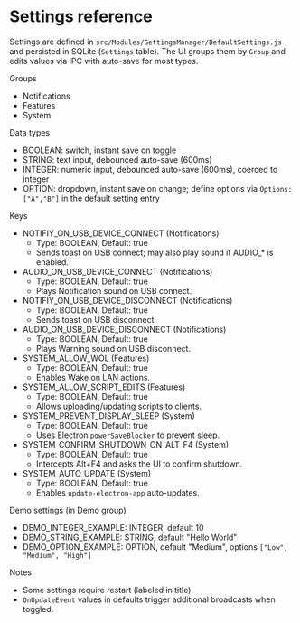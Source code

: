 # Settings reference

Settings are defined in `src/Modules/SettingsManager/DefaultSettings.js` and persisted in SQLite (`Settings` table). The UI groups them by `Group` and edits values via IPC with auto-save for most types.

Groups
- Notifications
- Features
- System

Data types

- BOOLEAN: switch, instant save on toggle
- STRING: text input, debounced auto-save (600ms)
- INTEGER: numeric input, debounced auto-save (600ms), coerced to integer
- OPTION: dropdown, instant save on change; define options via `Options: ["A","B"]` in the default setting entry

Keys

- NOTIFIY_ON_USB_DEVICE_CONNECT (Notifications)
  - Type: BOOLEAN, Default: true
  - Sends toast on USB connect; may also play sound if AUDIO_* is enabled.
- AUDIO_ON_USB_DEVICE_CONNECT (Notifications)
  - Type: BOOLEAN, Default: true
  - Plays Notification sound on USB connect.
- NOTIFIY_ON_USB_DEVICE_DISCONNECT (Notifications)
  - Type: BOOLEAN, Default: true
  - Sends toast on USB disconnect.
- AUDIO_ON_USB_DEVICE_DISCONNECT (Notifications)
  - Type: BOOLEAN, Default: true
  - Plays Warning sound on USB disconnect.
- SYSTEM_ALLOW_WOL (Features)
  - Type: BOOLEAN, Default: true
  - Enables Wake on LAN actions.
- SYSTEM_ALLOW_SCRIPT_EDITS (Features)
  - Type: BOOLEAN, Default: true
  - Allows uploading/updating scripts to clients.
- SYSTEM_PREVENT_DISPLAY_SLEEP (System)
  - Type: BOOLEAN, Default: true
  - Uses Electron `powerSaveBlocker` to prevent sleep.
- SYSTEM_CONFIRM_SHUTDOWN_ON_ALT_F4 (System)
  - Type: BOOLEAN, Default: true
  - Intercepts Alt+F4 and asks the UI to confirm shutdown.
- SYSTEM_AUTO_UPDATE (System)
  - Type: BOOLEAN, Default: true
  - Enables `update-electron-app` auto-updates.

Demo settings (in Demo group)
- DEMO_INTEGER_EXAMPLE: INTEGER, default 10
- DEMO_STRING_EXAMPLE: STRING, default "Hello World"
- DEMO_OPTION_EXAMPLE: OPTION, default "Medium", options `["Low", "Medium", "High"]`

Notes
- Some settings require restart (labeled in title).
- `OnUpdateEvent` values in defaults trigger additional broadcasts when toggled.
